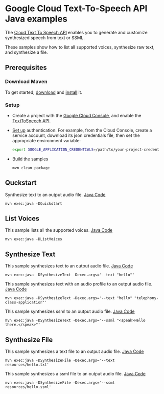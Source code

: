 # Google Cloud Text-To-Speech API Java examples

The [Cloud Text To Speech API][texttospeech] enables you to generate and
customize synthesized speech from text or SSML.

These samples show how to list all supported voices, synthesize raw
text, and synthesize a file.

[texttospeech]: https://cloud.google.com/text-to-speech/
[google-cloud-java]: https://github.com/GoogleCloudPlatform/google-cloud-java

## Prerequisites

### Download Maven

To get started, [download][maven-download] and [install][maven-install] it.

[maven]: https://maven.apache.org
[maven-download]: https://maven.apache.org/download.cgi
[maven-install]: https://maven.apache.org/install.html

### Setup

* Create a project with the [Google Cloud Console][cloud-console], and enable
  the [TextToSpeech API][text-to-speech-api].
* [Set up][auth] authentication. For
    example, from the Cloud Console, create a service account,
    download its json credentials file, then set the appropriate environment
    variable:

    ```bash
    export GOOGLE_APPLICATION_CREDENTIALS=/path/to/your-project-credentials.json
    ```
* Build the samples
    ```
    mvn clean package
    ```

[cloud-console]: https://console.cloud.google.com
[text-to-speech-api]: https://console.cloud.google.com/apis/api/texttospeech.googleapis.com/overview?project=_
[auth]: https://cloud.google.com/docs/authentication/getting-started

## Quckstart
Synthesize text to an output audio file. [Java Code](https://github.com/GoogleCloudPlatform/java-docs-samples/tree/master/texttospeech/cloud-client/src/main/java/com/example/texttospeech/QuickstartSample.java)
```
mvn exec:java -DQuickstart
```

## List Voices
This sample lists all the supported voices. [Java Code](https://github.com/GoogleCloudPlatform/java-docs-samples/tree/master/texttospeech/cloud-client/src/main/java/com/example/texttospeech/ListAllSupportedVoices.java)
```
mvn exec:java -DListVoices
```

## Synthesize Text
This sample synthesizes text to an output audio file. [Java Code](https://github.com/GoogleCloudPlatform/java-docs-samples/tree/master/texttospeech/cloud-client/src/main/java/com/example/texttospeech/SynthesizeText.java)
```
mvn exec:java -DSynthesizeText -Dexec.args='--text "hello"'
```

This sample synthesizes text with an audio profile to an output audio file. [Java Code](https://github.com/GoogleCloudPlatform/java-docs-samples/tree/master/texttospeech/cloud-client/src/main/java/com/example/texttospeech/SynthesizeText.java)
```
mvn exec:java -DSynthesizeText -Dexec.args='--text "hello" "telephony-class-application"'
```

This sample synthesizes ssml to an output audio file. [Java Code](https://github.com/GoogleCloudPlatform/java-docs-samples/tree/master/texttospeech/cloud-client/src/main/java/com/example/texttospeech/SynthesizeText.java)
```
mvn exec:java -DSynthesizeText -Dexec.args='--ssml "<speak>Hello there.</speak>"'
```

## Synthesize File
This sample synthesizes a text file to an output audio file. [Java Code](https://github.com/GoogleCloudPlatform/java-docs-samples/tree/master/texttospeech/cloud-client/src/main/java/com/example/texttospeech/SynthesizeFile.java)
```
mvn exec:java -DSynthesizeFile -Dexec.args='--text resources/hello.txt'
```

This sample synthesizes a ssml file to an output audio file. [Java Code](https://github.com/GoogleCloudPlatform/java-docs-samples/tree/master/texttospeech/cloud-client/src/main/java/com/example/texttospeech/SynthesizeFile.java)
```
mvn exec:java -DSynthesizeFile -Dexec.args='--ssml resources/hello.ssml'
```
